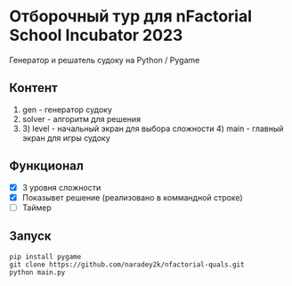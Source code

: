 # Отборочный тур для nFactorial School Incubator 2023
Генератор и решатель судоку на Python / Pygame

## Контент
1) gen - генератор судоку 
2) solver - алгоритм для решения 
3) 3️) level - начальный экран для выбора сложности 
4️) main - главный экран для игры судоку


## Функционал
- [x] 3 уровня сложности
- [x] Показывет решение (реализовано в коммандной строке) 
- [ ] Таймер   

## Запуск 
```
pip install pygame
git clone https://github.com/naradey2k/nfactorial-quals.git
python main.py
```
